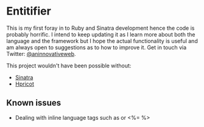Entitifier
===========

This is my first foray in to Ruby and Sinatra development hence the code is probably horrific. I intend to keep updating it as I learn more about both the language and the framework but I hope the actual functionality is useful and am always open to suggestions as to how to improve it. Get in touch via Twitter: [@aninnovativeweb](http://twitter.com/aninnovativeweb).

This project wouldn't have been possible without:
- [Sinatra](http://wwww.sinatrarb.com)
- [Hpricot](http://hpricot.com)

Known issues
-----------

- Dealing with inline language tags such as <?php ?> or <%= %>
